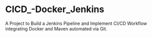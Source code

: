 # CICD_-Docker_Jenkins
A Project to Build a Jenkins Pipeline and Implement CI/CD Workflow integrating Docker and Maven automated via Git. 
